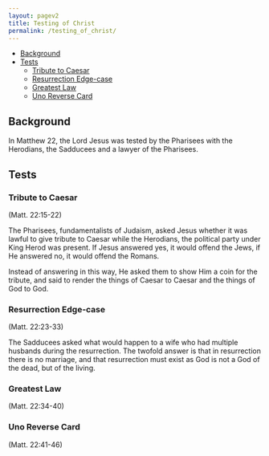 ```yaml
---
layout: pagev2
title: Testing of Christ
permalink: /testing_of_christ/
---
```

- [Background](#background)
- [Tests](#tests)
  - [Tribute to Caesar](#tribute-to-caesar)
  - [Resurrection Edge-case](#resurrection-edge-case)
  - [Greatest Law](#greatest-law)
  - [Uno Reverse Card](#uno-reverse-card)

## Background

In Matthew 22, the Lord Jesus was tested by the Pharisees with the Herodians, the Sadducees and a lawyer of the Pharisees.

## Tests

### Tribute to Caesar

(Matt. 22:15-22)

The Pharisees, fundamentalists of Judaism, asked Jesus whether it was lawful to give tribute to Caesar while the Herodians, the political party under King Herod was present. If Jesus answered yes, it would offend the Jews, if He answered no, it would offend the Romans. 

Instead of answering in this way, He asked them to show Him a coin for the tribute, and said to render the things of Caesar to Caesar and the things of God to God.

### Resurrection Edge-case

(Matt. 22:23-33)

The Sadducees asked what would happen to a wife who had multiple husbands during the resurrection. The twofold answer is that in resurrection there is no marriage, and that resurrection must exist as God is not a God of the dead, but of the living. 

### Greatest Law

(Matt. 22:34-40)

### Uno Reverse Card

(Matt. 22:41-46)
